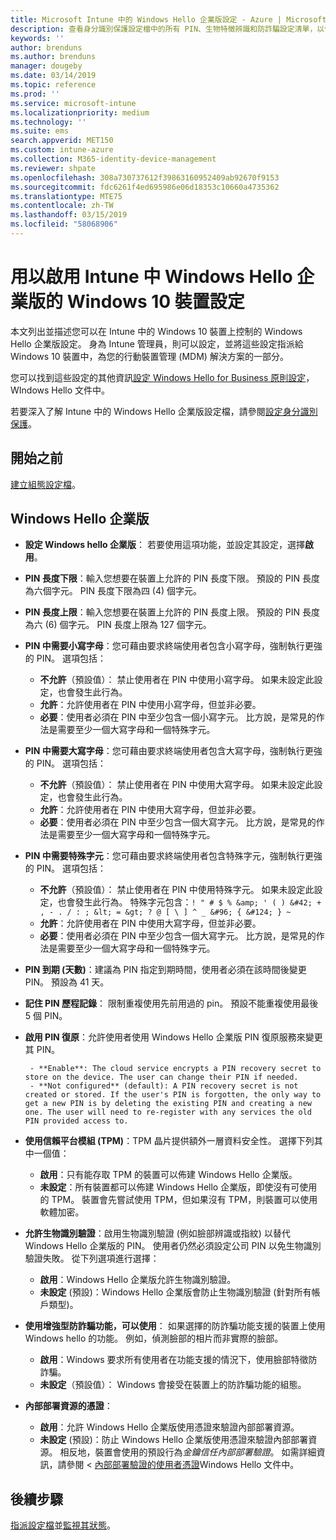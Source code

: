 ```yaml
---
title: Microsoft Intune 中的 Windows Hello 企業版設定 - Azure | Microsoft Docs
description: 查看身分識別保護設定檔中的所有 PIN、生物特徵辨識和防詐騙設定清單，以便在 Microsoft Intune 中的 Windows 10 裝置上使用和設定 Windows Hello 企業版。
keywords: ''
author: brenduns
ms.author: brenduns
manager: dougeby
ms.date: 03/14/2019
ms.topic: reference
ms.prod: ''
ms.service: microsoft-intune
ms.localizationpriority: medium
ms.technology: ''
ms.suite: ems
search.appverid: MET150
ms.custom: intune-azure
ms.collection: M365-identity-device-management
ms.reviewer: shpate
ms.openlocfilehash: 308a730737612f39863160952409ab92670f9153
ms.sourcegitcommit: fdc6261f4ed695986e06d18353c10660a4735362
ms.translationtype: MTE75
ms.contentlocale: zh-TW
ms.lasthandoff: 03/15/2019
ms.locfileid: "58068906"
---
```

# <a name="windows-10-device-settings-to-enable-windows-hello-for-business-in-intune"></a>用以啟用 Intune 中 Windows Hello 企業版的 Windows 10 裝置設定

本文列出並描述您可以在 Intune 中的 Windows 10 裝置上控制的 Windows Hello 企業版設定。 身為 Intune 管理員，則可以設定，並將這些設定指派給 Windows 10 裝置中，為您的行動裝置管理 (MDM) 解決方案的一部分。 

您可以找到這些設定的其他資訊[設定 Windows Hello for Business 原則設定](https://docs.microsoft.com/windows/security/identity-protection/hello-for-business/hello-cert-trust-policy-settings)，WIndows Hello 文件中。


若要深入了解 Intune 中的 Windows Hello 企業版設定檔，請參閱[設定身分識別保護](identity-protection-configure.md)。

## <a name="before-you-begin"></a>開始之前

[建立組態設定檔](identity-protection-configure.md#create-the-device-profile)。

## <a name="windows-hello-for-business"></a>Windows Hello 企業版

- **設定 Windows hello 企業版**： 若要使用這項功能，並設定其設定，選擇**啟用**。
- **PIN 長度下限**：輸入您想要在裝置上允許的 PIN 長度下限。 預設的 PIN 長度為六個字元。 PIN 長度下限為四 (4) 個字元。
- **PIN 長度上限**：輸入您想要在裝置上允許的 PIN 長度上限。 預設的 PIN 長度為六 (6) 個字元。 PIN 長度上限為 127 個字元。  
- **PIN 中需要小寫字母**：您可藉由要求終端使用者包含小寫字母，強制執行更強的 PIN。 選項包括：

  - **不允許**（預設值）： 禁止使用者在 PIN 中使用小寫字母。 如果未設定此設定，也會發生此行為。
  - **允許**：允許使用者在 PIN 中使用小寫字母，但並非必要。
  - **必要**：使用者必須在 PIN 中至少包含一個小寫字元。 比方說，是常見的作法是需要至少一個大寫字母和一個特殊字元。

- **PIN 中需要大寫字母**：您可藉由要求終端使用者包含大寫字母，強制執行更強的 PIN。 選項包括：

  - **不允許**（預設值）： 禁止使用者在 PIN 中使用大寫字母。 如果未設定此設定，也會發生此行為。
  - **允許**：允許使用者在 PIN 中使用大寫字母，但並非必要。
  - **必要**：使用者必須在 PIN 中至少包含一個大寫字元。 比方說，是常見的作法是需要至少一個大寫字母和一個特殊字元。

- **PIN 中需要特殊字元**：您可藉由要求終端使用者包含特殊字元，強制執行更強的 PIN。 選項包括：

  - **不允許**（預設值）： 禁止使用者在 PIN 中使用特殊字元。 如果未設定此設定，也會發生此行為。
    特殊字元包含：`! " # $ % &amp; ' ( ) &#42; + , - . / : ; &lt; = &gt; ? @ [ \ ] ^ _ &#96; { &#124; } ~`
  - **允許**：允許使用者在 PIN 中使用大寫字母，但並非必要。
  - **必要**：使用者必須在 PIN 中至少包含一個大寫字元。 比方說，是常見的作法是需要至少一個大寫字母和一個特殊字元。

- **PIN 到期 (天數)**：建議為 PIN 指定到期時間，使用者必須在該時間後變更 PIN。 預設為 41 天。

- **記住 PIN 歷程記錄**： 限制重複使用先前用過的 pin。 預設不能重複使用最後 5 個 PIN。  
- **啟用 PIN 復原**：允許使用者使用 Windows Hello 企業版 PIN 復原服務來變更其 PIN。

       - **Enable**: The cloud service encrypts a PIN recovery secret to store on the device. The user can change their PIN if needed.  
       - **Not configured** (default): A PIN recovery secret is not created or stored. If the user's PIN is forgotten, the only way to get a new PIN is by deleting the existing PIN and creating a new one. The user will need to re-register with any services the old PIN provided access to.  

- **使用信賴平台模組 (TPM)**：TPM 晶片提供額外一層資料安全性。 選擇下列其中一個值：  
  - **啟用**：只有能存取 TPM 的裝置可以佈建 Windows Hello 企業版。
  - **未設定**：所有裝置都可以佈建 Windows Hello 企業版，即使沒有可使用的 TPM。 裝置會先嘗試使用 TPM，但如果沒有 TPM，則裝置可以使用軟體加密。  

- **允許生物識別驗證**：啟用生物識別驗證 (例如臉部辨識或指紋) 以替代 Windows Hello 企業版的 PIN。 使用者仍然必須設定公司 PIN 以免生物識別驗證失敗。 從下列選項進行選擇：

  - **啟用**：Windows Hello 企業版允許生物識別驗證。
  - **未設定** (預設)：Windows Hello 企業版會防止生物識別驗證 (針對所有帳戶類型)。

- **使用增強型防詐騙功能，可以使用**： 如果選擇的防詐騙功能支援的裝置上使用 Windows hello 的功能。 例如，偵測臉部的相片而非實際的臉部。

  - **啟用**：Windows 要求所有使用者在功能支援的情況下，使用臉部特徵防詐騙。  
  - **未設定**（預設值）： Windows 會接受在裝置上的防詐騙功能的組態。

- **內部部署資源的憑證**： 

  - **啟用**：允許 Windows Hello 企業版使用憑證來驗證內部部署資源。
  - **未設定** (預設)：防止 Windows Hello 企業版使用憑證來驗證內部部署資源。 相反地，裝置會使用的預設行為*金鑰信任內部部署驗證*。 如需詳細資訊，請參閱 <<c0> [ 內部部署驗證的使用者憑證](https://docs.microsoft.com/windows/security/identity-protection/hello-for-business/hello-cert-trust-policy-settings#use-certificate-for-on-premises-authentication)Windows Hello 文件中。  
## <a name="next-steps"></a>後續步驟

[指派設定檔](device-profile-assign.md)並[監視其狀態](device-profile-monitor.md)。
